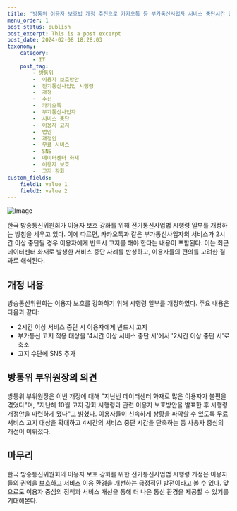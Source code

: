 ```yaml
---
title: '방통위 이용자 보호법 개정 추진으로 카카오톡 등 부가통신사업자 서비스 중단시간 단축'
menu_order: 1
post_status: publish
post_excerpt: This is a post excerpt
post_date: 2024-02-08 18:28:03
taxonomy:
    category:
        - IT
    post_tag:
        - 방통위
        -  이용자 보호방안
        -  전기통신사업법 시행령
        -  개정
        -  추진
        -  카카오톡
        -  부가통신사업자
        -  서비스 중단
        -  이용자 고지
        -  법안
        -  개정안
        -  무료 서비스
        -  SNS
        -  데이터센터 화재
        -  이용자 보호
        -  고지 강화
custom_fields:
    field1: value 1
    field2: value 2
---
```


![Image](https://imgnews.pstatic.net/image/092/2024/02/07/0002320793_001_20240207234603790.jpg?type=w647)

한국 방송통신위원회가 이용자 보호 강화를 위해 전기통신사업법 시행령 일부를 개정하는 방침을 세우고 있다. 이에 따르면, 카카오톡과 같은 부가통신사업자의 서비스가 2시간 이상 중단될 경우 이용자에게 반드시 고지를 해야 한다는 내용이 포함된다. 이는 최근 데이터센터 화재로 발생한 서비스 중단 사례를 반성하고, 이용자들의 편의를 고려한 결과로 해석된다. 
## 개정 내용
방송통신위원회는 이용자 보호를 강화하기 위해 시행령 일부를 개정하였다. 주요 내용은 다음과 같다:
- 2시간 이상 서비스 중단 시 이용자에게 반드시 고지
- 부가통신 고지 적용 대상을 '4시간 이상 서비스 중단 시'에서 '2시간 이상 중단 시'로 축소
- 고지 수단에 SNS 추가
## 방통위 부위원장의 의견
방통위 부위원장은 이번 개정에 대해 "지난번 데이터센터 화재로 많은 이용자가 불편을 겪었다"며, "지난해 10월 고지 강화 시행령과 관련 이용자 보호방안을 발표한 후 시행령 개정안을 마련하게 됐다"고 밝혔다. 이용자들이 신속하게 상황을 파악할 수 있도록 무료 서비스 고지 대상을 확대하고 4시간의 서비스 중단 시간을 단축하는 등 사용자 중심의 개선이 이뤄졌다.
## 마무리
한국 방송통신위원회의 이용자 보호 강화를 위한 전기통신사업법 시행령 개정은 이용자들의 권익을 보호하고 서비스 이용 환경을 개선하는 긍정적인 발전이라고 볼 수 있다. 앞으로도 이용자 중심의 정책과 서비스 개선을 통해 더 나은 통신 환경을 제공할 수 있기를 기대해본다.
